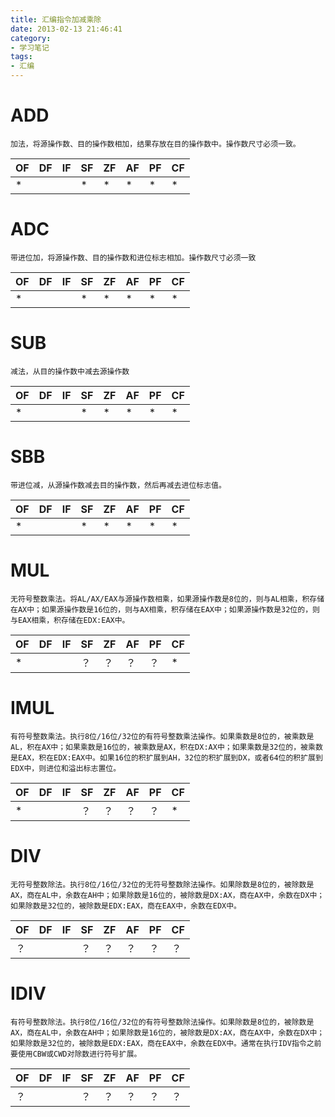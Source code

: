 ```yaml
---
title: 汇编指令加减乘除
date: 2013-02-13 21:46:41
category:
- 学习笔记
tags: 
- 汇编
---
```


# ADD
    加法，将源操作数、目的操作数相加，结果存放在目的操作数中。操作数尺寸必须一致。

| OF | DF | IF | SF | ZF | AF | PF | CF |
| ------ | ------ | ------ | ------ | ------ | ------ | ------ | ------ |
| * |  |  | * | * | * | * | * |


# ADC
    带进位加，将源操作数、目的操作数和进位标志相加。操作数尺寸必须一致

| OF | DF | IF | SF | ZF | AF | PF | CF |
| ------ | ------ | ------ | ------ | ------ | ------ | ------ | ------ |
| * |  |  | * | * | * | * | * |

# SUB
    减法，从目的操作数中减去源操作数

| OF | DF | IF | SF | ZF | AF | PF | CF |
| ------ | ------ | ------ | ------ | ------ | ------ | ------ | ------ |
| * |  |  | * | * | * | * | * |

# SBB
    带进位减，从源操作数减去目的操作数，然后再减去进位标志值。

| OF | DF | IF | SF | ZF | AF | PF | CF |
| ------ | ------ | ------ | ------ | ------ | ------ | ------ | ------ |
| * |  |  | * | * | * | * | * |

# MUL
    无符号整数乘法。将AL/AX/EAX与源操作数相乘，如果源操作数是8位的，则与AL相乘，积存储在AX中；如果源操作数是16位的，则与AX相乘，积存储在EAX中；如果源操作数是32位的，则与EAX相乘，积存储在EDX:EAX中。

| OF | DF | IF | SF | ZF | AF | PF | CF |
| ------ | ------ | ------ | ------ | ------ | ------ | ------ | ------ |
| * |  |  | ？ | ？ | ？ | ？ | * |

# IMUL
    有符号整数乘法。执行8位/16位/32位的有符号整数乘法操作。如果乘数是8位的，被乘数是AL，积在AX中；如果乘数是16位的，被乘数是AX，积在DX:AX中；如果乘数是32位的，被乘数是EAX，积在EDX:EAX中。如果16位的积扩展到AH，32位的积扩展到DX，或者64位的积扩展到EDX中，则进位和溢出标志置位。

| OF | DF | IF | SF | ZF | AF | PF | CF |
| ------ | ------ | ------ | ------ | ------ | ------ | ------ | ------ |
| * |  |  | ？ | ？ | ？ | ？ | * |

# DIV
    无符号整数除法。执行8位/16位/32位的无符号整数除法操作。如果除数是8位的，被除数是AX，商在AL中，余数在AH中；如果除数是16位的，被除数是DX:AX，商在AX中，余数在DX中；如果除数是32位的，被除数是EDX:EAX，商在EAX中，余数在EDX中。

| OF | DF | IF | SF | ZF | AF | PF | CF |
| ------ | ------ | ------ | ------ | ------ | ------ | ------ | ------ |
| ？ |  |  | ？ | ？ | ？ | ？ | ？ |

# IDIV
    有符号整数除法。执行8位/16位/32位的有符号整数除法操作。如果除数是8位的，被除数是AX，商在AL中，余数在AH中；如果除数是16位的，被除数是DX:AX，商在AX中，余数在DX中；如果除数是32位的，被除数是EDX:EAX，商在EAX中，余数在EDX中。通常在执行IDV指令之前要使用CBW或CWD对除数进行符号扩展。

| OF | DF | IF | SF | ZF | AF | PF | CF |
| ------ | ------ | ------ | ------ | ------ | ------ | ------ | ------ |
| ？ |  |  | ？ | ？ | ？ | ？ | ？ |